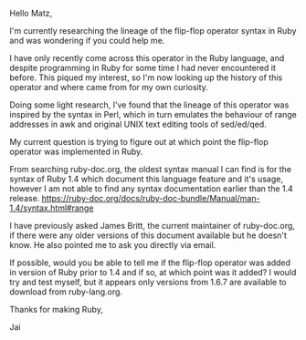 Hello Matz,

I'm currently researching the lineage of the flip-flop operator syntax in Ruby
and was wondering if you could help me.

I have only recently come across this operator in the Ruby language, and despite
programming in Ruby for some time I had never encountered it before. This
piqued my interest, so I'm now looking up the history of this operator and
where came from for my own curiosity.

Doing some light research, I've found that the lineage of this operator was
inspired by the syntax in Perl, which in turn emulates the behaviour of range
addresses in awk and original UNIX text editing tools of sed/ed/qed.

My current question is trying to figure out at which point the flip-flop
operator was implemented in Ruby.

From searching ruby-doc.org, the oldest syntax manual I can find is for the
syntax of Ruby 1.4 which document this language feature and it's usage, however
I am not able to find any syntax documentation earlier than the 1.4 release.
https://ruby-doc.org/docs/ruby-doc-bundle/Manual/man-1.4/syntax.html#range

I have previously asked James Britt, the current maintainer of ruby-doc.org, if
there were any older versions of this document available but he doesn't know.
He also pointed me to ask you directly via email.

If possible, would you be able to tell me if the flip-flop operator was added
in version of Ruby prior to 1.4 and if so, at which point was it added?
I would try and test myself, but it appears only versions from 1.6.7 are
available to download from ruby-lang.org.

Thanks for making Ruby,

Jai